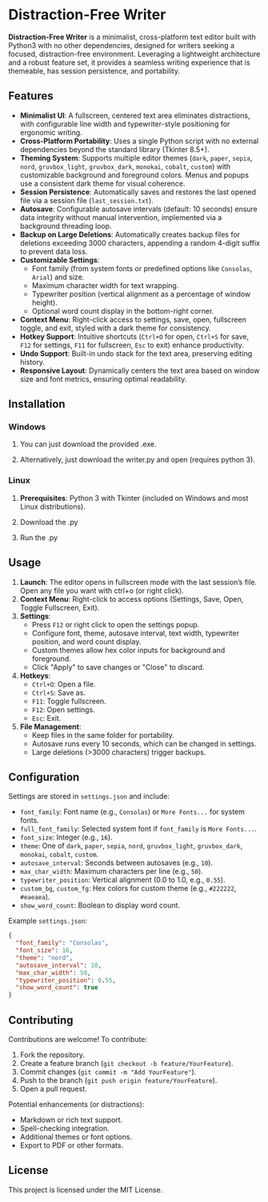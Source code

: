 # Distraction-Free Writer

**Distraction-Free Writer** is a minimalist, cross-platform text editor built with Python3 with no other dependencies, designed for writers seeking a focused, distraction-free environment. Leveraging a lightweight architecture and a robust feature set, it provides a seamless writing experience that is themeable, has session persistence, and portability. 


## Features

- **Minimalist UI**: A fullscreen, centered text area eliminates distractions, with configurable line width and typewriter-style positioning for ergonomic writing.
- **Cross-Platform Portability**: Uses a single Python script with no external dependencies beyond the standard library (Tkinter 8.5+).
- **Theming System**: Supports multiple editor themes (`dark`, `paper`, `sepia`, `nord`, `gruvbox_light`, `gruvbox_dark`, `monokai`, `cobalt`, `custom`) with customizable background and foreground colors. Menus and popups use a consistent dark theme for visual coherence.
- **Session Persistence**: Automatically saves and restores the last opened file via a session file (`last_session.txt`).
- **Autosave**: Configurable autosave intervals (default: 10 seconds) ensure data integrity without manual intervention, implemented via a background threading loop.
- **Backup on Large Deletions**: Automatically creates backup files for deletions exceeding 3000 characters, appending a random 4-digit suffix to prevent data loss.
- **Customizable Settings**:
  - Font family (from system fonts or predefined options like `Consolas`, `Arial`) and size.
  - Maximum character width for text wrapping.
  - Typewriter position (vertical alignment as a percentage of window height).
  - Optional word count display in the bottom-right corner.
- **Context Menu**: Right-click access to settings, save, open, fullscreen toggle, and exit, styled with a dark theme for consistency.
- **Hotkey Support**: Intuitive shortcuts (`Ctrl+O` for open, `Ctrl+S` for save, `F12` for settings, `F11` for fullscreen, `Esc` to exit) enhance productivity.
- **Undo Support**: Built-in undo stack for the text area, preserving editing history.
- **Responsive Layout**: Dynamically centers the text area based on window size and font metrics, ensuring optimal readability.


## Installation

### Windows

1. You can just download the provided .exe.

2. Alternatively, just download the writer.py and open (requires python 3). 

### Linux
1. **Prerequisites**: Python 3 with Tkinter (included on Windows and most Linux distributions).

2. Download the .py

3. Run the .py



## Usage
1. **Launch**: The editor opens in fullscreen mode with the last session’s file. Open any file you want with ctrl+o (or right click).
2. **Context Menu**: Right-click to access options (Settings, Save, Open, Toggle Fullscreen, Exit).
3. **Settings**:
   - Press `F12` or right click to open the settings popup.
   - Configure font, theme, autosave interval, text width, typewriter position, and word count display.
   - Custom themes allow hex color inputs for background and foreground.
   - Click "Apply" to save changes or "Close" to discard.
4. **Hotkeys**:
   - `Ctrl+O`: Open a file.
   - `Ctrl+S`: Save as.
   - `F11`: Toggle fullscreen.
   - `F12`: Open settings.
   - `Esc`: Exit.
5. **File Management**:
   - Keep files in the same folder for portability.
   - Autosave runs every 10 seconds, which can be changed in settings.
   - Large deletions (>3000 characters) trigger backups.

## Configuration
Settings are stored in `settings.json` and include:
- `font_family`: Font name (e.g., `Consolas`) or `More Fonts...` for system fonts.
- `full_font_family`: Selected system font if `font_family` is `More Fonts...`.
- `font_size`: Integer (e.g., `16`).
- `theme`: One of `dark`, `paper`, `sepia`, `nord`, `gruvbox_light`, `gruvbox_dark`, `monokai`, `cobalt`, `custom`.
- `autosave_interval`: Seconds between autosaves (e.g., `10`).
- `max_char_width`: Maximum characters per line (e.g., `50`).
- `typewriter_position`: Vertical alignment (0.0 to 1.0, e.g., `0.55`).
- `custom_bg`, `custom_fg`: Hex colors for custom theme (e.g., `#222222`, `#eaeaea`).
- `show_word_count`: Boolean to display word count.

Example `settings.json`:
```json
{
  "font_family": "Consolas",
  "font_size": 16,
  "theme": "nord",
  "autosave_interval": 10,
  "max_char_width": 50,
  "typewriter_position": 0.55,
  "show_word_count": true
}
```

## Contributing
Contributions are welcome! To contribute:
1. Fork the repository.
2. Create a feature branch (`git checkout -b feature/YourFeature`).
3. Commit changes (`git commit -m "Add YourFeature"`).
4. Push to the branch (`git push origin feature/YourFeature`).
5. Open a pull request.

Potential enhancements (or distractions):
- Markdown or rich text support.
- Spell-checking integration.
- Additional themes or font options.
- Export to PDF or other formats.



## License
This project is licensed under the MIT License.

